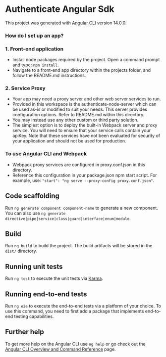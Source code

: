 # Authenticate Angular Sdk

This project was generated with [Angular CLI](https://github.com/angular/angular-cli) version 14.0.0.

### How do I set up an app? ###

### 1. Front-end application ##

* Install node packages required by the project. Open a command prompt and type: `npm install`.
* Navigate to a front-end app directory within the projects folder, and follow the README.md instructions.

### 2. Service Proxy ###

* Your app may need a proxy server and other web server services to run.
* Provided in this workspace is the authenticate-node-server which can be used as-is or modified to suit your needs. This server provides configuration options. Refer to README.md within this directory.
* You may instead use any other custom or third party solution.
* The simplest option is to deploy the built-in Webpack server and proxy service. You will need to ensure that your service calls contain your apiKey. Note that these services have not been evaluated for security of your application and should not be used for production.

### To use Angular CLI and Webpack ###

* Webpack proxy services are configured in proxy.conf.json in this directory.
* Reference this configuration in your package.json npm start script. For example, use: `"start": "ng serve --proxy-config proxy.conf.json"`.

## Code scaffolding

Run `ng generate component component-name` to generate a new component. You can also use `ng generate directive|pipe|service|class|guard|interface|enum|module`.

## Build

Run `ng build` to build the project. The build artifacts will be stored in the `dist/` directory.

## Running unit tests

Run `ng test` to execute the unit tests via [Karma](https://karma-runner.github.io).

## Running end-to-end tests

Run `ng e2e` to execute the end-to-end tests via a platform of your choice. To use this command, you need to first add a package that implements end-to-end testing capabilities.

## Further help

To get more help on the Angular CLI use `ng help` or go check out the [Angular CLI Overview and Command Reference](https://angular.io/cli) page.
